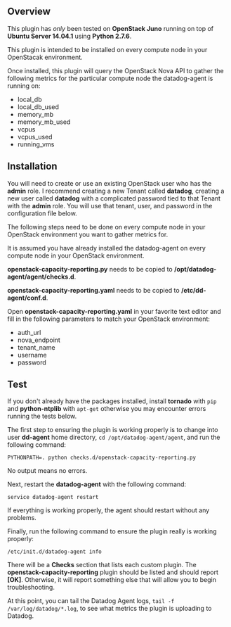 Overview
--------

This plugin has _only_ been tested on __OpenStack Juno__ running on top of __Ubuntu Server 14.04.1__ using __Python 2.7.6__.

This plugin is intended to be installed on every compute node in your OpenStacak environment.

Once installed, this plugin will query the OpenStack Nova API to gather the following metrics for the particular compute node the datadog-agent is running on:

* local_db
* local_db_used
* memory_mb
* memory_mb_used
* vcpus
* vcpus_used
* running_vms

Installation
------------

You will need to create or use an existing OpenStack user who has the __admin__ role. I recommend creating a new Tenant called __datadog__, creating a new user called __datadog__ with a complicated password tied to that Tenant with the __admin__ role. You will use that tenant, user, and password in the configuration file below.

The following steps need to be done on every compute node in your OpenStack environment you want to gather metrics for.

It is assumed you have already installed the datadog-agent on every compute node in your OpenStack environment.

__openstack-capacity-reporting.py__ needs to be copied to __/opt/datadog-agent/agent/checks.d__.

__openstack-capacity-reporting.yaml__ needs to be copied to __/etc/dd-agent/conf.d__.

Open __openstack-capacity-reporting.yaml__ in your favorite text editor and fill in the following parameters to match your OpenStack environment:

* auth_url
* nova_endpoint
* tenant_name
* username
* password

Test
----

If you don't already have the packages installed, install __tornado__ with `pip` and __python-ntplib__ with `apt-get` otherwise you may encounter errors running the tests below.

The first step to ensuring the plugin is working properly is to change into user __dd-agent__ home directory, `cd /opt/datadog-agent/agent`, and run the following command:

	PYTHONPATH=. python checks.d/openstack-capacity-reporting.py

No output means no errors.

Next, restart the __datadog-agent__ with the following command:

	service datadog-agent restart

If everything is working properly, the agent should restart without any problems.

Finally, run the following command to ensure the plugin really is working properly:

	/etc/init.d/datadog-agent info

There will be a __Checks__ section that lists each custom plugin. The __openstack-capacity-reporting__ plugin should be listed and should report __[OK]__. Otherwise, it will report something else that will allow you to begin troubleshooting.

At this point, you can tail the Datadog Agent logs, `tail -f /var/log/datadog/*.log`, to see what metrics the plugin is uploading to Datadog.
